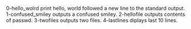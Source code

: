 0-hello_wolrd		print hello, world followed a new line to the standard output.
1-confused_smiley	outputs a confused smiley.
2-hellofile 		outputs contents of passwd.
3-twofiles		outputs two files.
4-lastlines		diplays last 10 lines.
